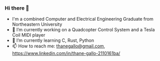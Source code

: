 ### Hi there 👋

- I'm a combined Computer and Electrical Engineering Graduate from Northeastern University
- 🔭 I’m currently working on a Quadcopter Control System and a Tesla Coil MIDI player
- 🌱 I’m currently learning C, Rust, Python
- 📫 How to reach me: thanegallo@gmail.com, https://www.linkedin.com/in/thane-gallo-2110161ba/
